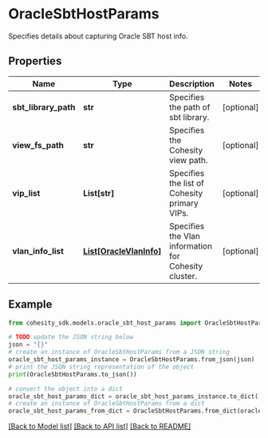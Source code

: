# OracleSbtHostParams

Specifies details about capturing Oracle SBT host info.

## Properties

Name | Type | Description | Notes
------------ | ------------- | ------------- | -------------
**sbt_library_path** | **str** | Specifies the path of sbt library. | [optional] 
**view_fs_path** | **str** | Specifies the Cohesity view path. | [optional] 
**vip_list** | **List[str]** | Specifies the list of Cohesity primary VIPs. | [optional] 
**vlan_info_list** | [**List[OracleVlanInfo]**](OracleVlanInfo.md) | Specifies the Vlan information for Cohesity cluster. | [optional] 

## Example

```python
from cohesity_sdk.models.oracle_sbt_host_params import OracleSbtHostParams

# TODO update the JSON string below
json = "{}"
# create an instance of OracleSbtHostParams from a JSON string
oracle_sbt_host_params_instance = OracleSbtHostParams.from_json(json)
# print the JSON string representation of the object
print(OracleSbtHostParams.to_json())

# convert the object into a dict
oracle_sbt_host_params_dict = oracle_sbt_host_params_instance.to_dict()
# create an instance of OracleSbtHostParams from a dict
oracle_sbt_host_params_from_dict = OracleSbtHostParams.from_dict(oracle_sbt_host_params_dict)
```
[[Back to Model list]](../README.md#documentation-for-models) [[Back to API list]](../README.md#documentation-for-api-endpoints) [[Back to README]](../README.md)


